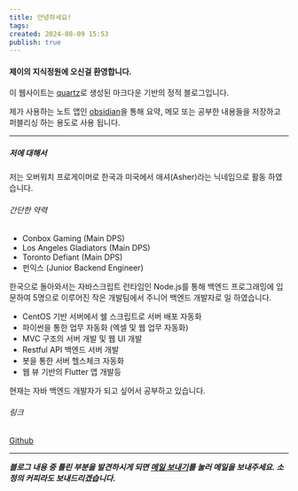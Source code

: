 ```yaml
---
title: 안녕하세요!
tags: 
created: 2024-08-09 15:53
publish: true
---
```


#### 제이의 지식정원에 오신걸 환영합니다.

이 웹사이트는 [quartz](https://quartz.jzhao.xyz)로 생성된 마크다운 기반의 정적 블로그입니다.

제가 사용하는 노트 앱인 [obsidian](https://obsidian.md)을 통해 요약, 메모 또는 공부한 내용들을 저장하고 퍼블리싱 하는 용도로 사용 됩니다.

---
##### 저에 대해서

저는 오버워치 프로게이머로 한국과 미국에서 애셔(Asher)라는 닉네임으로 활동 하였습니다.
###### 간단한 약력
- Conbox Gaming (Main DPS)
- Los Angeles Gladiators (Main DPS)
- Toronto Defiant (Main DPS)
- 펀익스 (Junior Backend Engineer)

한국으로 돌아와서는 자바스크립트 런타임인 Node.js를 통해 백엔드 프로그래밍에 입문하여 5명으로 이루어진 작은 개발팀에서 주니어 백엔드 개발자로 일 하였습니다.

- CentOS 기반 서버에서 쉘 스크립트로 서버 배포 자동화
- 파이썬을 통한 업무 자동화 (엑셀 및 웹 업무 자동화)
- MVC 구조의 서버 개발 및 웹 UI 개발
- Restful API 백엔드 서버 개발
- 봇을 통한 서버 헬스체크 자동화
- 웹 뷰 기반의 Flutter 앱 개발등

현재는 자바 백엔드 개발자가 되고 싶어서 공부하고 있습니다.

###### 링크
[Github](https://github.com/choiexe1)

---

___블로그 내용 중 틀린 부분을 발견하시게 되면 [메일 보내기](mailto:choiexe1@gmail.com)를 눌러 메일을 보내주세요. 소정의 커피라도 보내드리겠습니다.___
